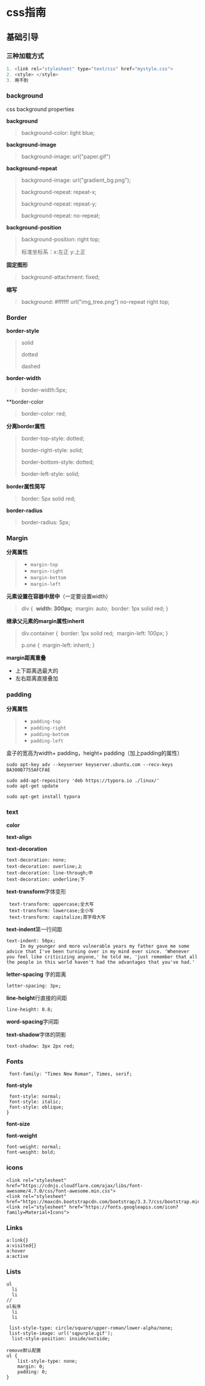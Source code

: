 # css指南

## 基础引导

### 三种加载方式

````javascript
1. <link rel="stylesheet" type="text/css" href="mystyle.css">
2. <style> </style>
3. 用不到
````


### background

css background properties

**background**

> background-color: light blue;

**background-image**

> background-image: url("paper.gif")

**background-repeat**

> background-image: url("gradient_bg.png");
>
>  background-repeat: repeat-x;
>
>  background-repeat: repeat-y;
>
>  background-repeat: no-repeat;

**background-position**

> background-position: right top;
>
> 标准坐标系：x:左正 y:上正

**固定图形**
>  background-attachment: fixed;

**缩写**
>  background: #ffffff url("img_tree.png") no-repeat right top;

### Border
**border-style**
> solid
>
> dotted
>
> dashed

**border-width**
> border-width:5px;

**border-color
> border-color: red;

**分离border属性**
>border-top-style: dotted;
>
>border-right-style: solid;
>
>border-bottom-style: dotted;
>
>border-left-style: solid;

**border属性简写**
> border: 5px solid red;

**border-radius**
>border-radius: 5px;

### Margin

**分离属性**

> - `margin-top`
> - `margin-right`
> - `margin-bottom`
> - `margin-left`

**元素设置在容器中居中**（一定要设置width）

> div {
> ​    **width: 300px;**
> ​    margin: auto;
> ​    border: 1px solid red;
> }

**继承父元素的margin属性inherit**

> div.container {
> ​    border: 1px solid red;
> ​    margin-left: 100px;
> }
>
> p.one {
> ​    margin-left: inherit;
> }

**margin距离重叠**

- 上下距离选最大的
- 左右距离直接叠加


### padding

**分离属性**

>- `padding-top`
>- `padding-right`
>- `padding-bottom`
>- `padding-left`

盒子的宽高为width+ padding，height+ padding（加上padding的属性）



```
sudo apt-key adv --keyserver keyserver.ubuntu.com --recv-keys BA300B7755AFCFAE

sudo add-apt-repository 'deb https://typora.io ./linux/'
sudo apt-get update

sudo apt-get install typora
```

### text

**color**

**text-align**

**text-decoration**

````
text-decoration: none;
text-decoration: overline;上
text-decoration: line-through;中
text-decoration: underline;下
````

**text-transform**字体变形

````
 text-transform: uppercase;全大写
 text-transform: lowercase;全小写
 text-transform: capitalize;首字母大写
````

**text-indent**第一行间距

````
text-indent: 50px;
     In my younger and more vulnerable years my father gave me some advice that I've been turning over in my mind ever since. 'Whenever you feel like criticizing anyone,' he told me, 'just remember that all the people in this world haven't had the advantages that you've had.'
````

**letter-spacing**  字的距离

````
letter-spacing: 3px;
````

**line-height**行直接的间距

````
line-height: 0.8;
````

**word-spacing**字间距

**text-shadow**字体的阴影

````
text-shadow: 3px 2px red;
````

### Fonts

````
 font-family: "Times New Roman", Times, serif;
````

**font-style**

````
 font-style: normal;
 font-style: italic;
 font-style: oblique;
}
````

**font-size**

**font-weight**

````
font-weight: normal;
font-weight: bold;
````

### icons

````
<link rel="stylesheet" href="https://cdnjs.cloudflare.com/ajax/libs/font-awesome/4.7.0/css/font-awesome.min.css">
<link rel="stylesheet" href="https://maxcdn.bootstrapcdn.com/bootstrap/3.3.7/css/bootstrap.min.css">
<link rel="stylesheet" href="https://fonts.googleapis.com/icon?family=Material+Icons">
````

### Links

```
a:link{}
a:visited{}
a:hover
a:active
```

### Lists

```
ul
  li
  li
//
ol有序
  li
  li
```



```
 list-style-type: circle/square/upper-roman/lower-alpha/none;
 list-style-image: url('sqpurple.gif');
  list-style-position: inside/outside;
```

```
remove默认配置
ul {
    list-style-type: none;
    margin: 0;
    padding: 0;
}
```

